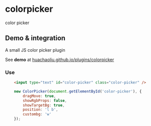 # colorpicker
color picker

## Demo & integration

A small JS color picker plugin

See **demo** at [huachaoliu.github.io/plugins/colorpicker](http://huachaoliu.github.io/plugins/colorpicker)

### Use

```html
    <input type="text" id="color-picker" class="color-picker" />
``` 

```javascript
    new ColorPicker(document.getElementById('color-picker'), {
        dragMove: true,
        showRgbProps: false,
        showTargetBg: true,
        position: 'l b',
        custombg: 'w'
    });
```
